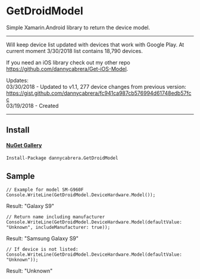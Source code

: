 GetDroidModel
=============

Simple Xamarin.Android library to return the device model.
*******
Will keep device list updated with devices that work with Google Play. At current moment 3/30/2018 list contains 18,790 devices.

If you need an iOS library check out my other repo https://github.com/dannycabrera/Get-iOS-Model.

Updates:<br/>
03/30/2018 - Updated to v1.1, 277 device changes from previous version: https://gist.github.com/dannycabrera/fc941ca987cb576994d61748edb57fcc<br/>
03/19/2018 - Created<br/>
*******

## Install

#### [NuGet Gallery](https://www.nuget.org/packages/dannycabrera.GetDroidModel)
```
Install-Package dannycabrera.GetDroidModel
```

Sample
-------

```
// Example for model SM-G960F
Console.WriteLine(GetDroidModel.DeviceHardware.Model());
```

Result: "Galaxy S9"


```
// Return name including manufacturer
Console.WriteLine(GetDroidModel.DeviceHardware.Model(defaultValue: "Unknown", includeManufacturer: true));
```

Result: "Samsung Galaxy S9"


```
// If device is not listed:
Console.WriteLine(GetDroidModel.DeviceHardware.Model(defaultValue: "Unknown"));
```

Result: "Unknown"
